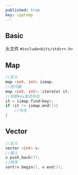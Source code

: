 ```yaml
---
published: true
key: cpptemp
---
```

## Basic
头文件 `#include<bits/stdc++.h>`

## Map
```c++
//定义 
map <int, int> iimap; 
//迭代器 
map <int, int>::iterator it; 
//判断key是否存在
it = iimap.find(key); 
if (it != iimap.end()){
	//存在
}
```

## Vector 
```c++
//定义
vector <int> v;
//插入
v.push_back(7);
//排序
sort(v.begin(), v.end());
```